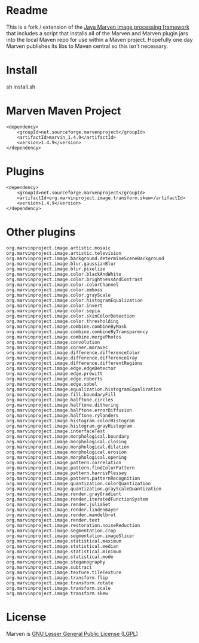 # Readme

This is a fork / extension of the [Java Marven image processing framework](http://marvinproject.sourceforge.net) 
that includes a script that installs all of the Marven and Marven plugin jars into the local Maven repo for use within a Maven
project. Hopefully one day Marven publishes its libs to Maven central so this isn't necessary.

# Install

sh install.sh

# Marven Maven Project

	<dependency>
		<groupId>net.sourceforge.marvenproject</groupId>
		<artifactId>marvin_1.4.9</artifactId>
		<version>1.4.9</version>
	</dependency>

# Plugins 

	<dependency>
		<groupId>net.sourceforge.marvenproject</groupId>
		<artifactId>org.marvinproject.image.transform.skew</artifactId>
		<version>1.4.9</version>
	</dependency>

# Other plugins 

	org.marvinproject.image.artistic.mosaic
	org.marvinproject.image.artistic.television
	org.marvinproject.image.background.determineSceneBackground
	org.marvinproject.image.blur.gaussianBlur
	org.marvinproject.image.blur.pixelize
	org.marvinproject.image.color.blackAndWhite
	org.marvinproject.image.color.brightnessAndContrast
	org.marvinproject.image.color.colorChannel
	org.marvinproject.image.color.emboss
	org.marvinproject.image.color.grayScale
	org.marvinproject.image.color.histogramEqualization
	org.marvinproject.image.color.invert
	org.marvinproject.image.color.sepia
	org.marvinproject.image.color.skinColorDetection
	org.marvinproject.image.color.thresholding
	org.marvinproject.image.combine.combineByMask
	org.marvinproject.image.combine.combineByTransparency
	org.marvinproject.image.combine.mergePhotos
	org.marvinproject.image.convolution
	org.marvinproject.image.corner.moravec
	org.marvinproject.image.difference.differenceColor
	org.marvinproject.image.difference.differenceGray
	org.marvinproject.image.difference.differentRegions
	org.marvinproject.image.edge.edgeDetector
	org.marvinproject.image.edge.prewitt
	org.marvinproject.image.edge.roberts
	org.marvinproject.image.edge.sobel
	org.marvinproject.image.equalization.histogramEqualization
	org.marvinproject.image.fill.boundaryFill
	org.marvinproject.image.halftone.circles
	org.marvinproject.image.halftone.dithering
	org.marvinproject.image.halftone.errorDiffusion
	org.marvinproject.image.halftone.rylanders
	org.marvinproject.image.histogram.colorHistogram
	org.marvinproject.image.histogram.grayHistogram
	org.marvinproject.image.interfaceTest
	org.marvinproject.image.morphological.boundary
	org.marvinproject.image.morphological.closing
	org.marvinproject.image.morphological.dilation
	org.marvinproject.image.morphological.erosion
	org.marvinproject.image.morphological.opening
	org.marvinproject.image.pattern.correlation
	org.marvinproject.image.pattern.findColorPattern
	org.marvinproject.image.pattern.harrisPlessey
	org.marvinproject.image.pattern.patternRecognition
	org.marvinproject.image.quantization.colorQuantization
	org.marvinproject.image.quantization.grayScaleQuantization
	org.marvinproject.image.render.grayGradient
	org.marvinproject.image.render.iteratedFunctionSystem
	org.marvinproject.image.render.juliaSet
	org.marvinproject.image.render.lindenmayer
	org.marvinproject.image.render.mandelbrot
	org.marvinproject.image.render.text
	org.marvinproject.image.restoration.noiseReduction
	org.marvinproject.image.segmentation.crop
	org.marvinproject.image.segmentation.imageSlicer
	org.marvinproject.image.statistical.maximum
	org.marvinproject.image.statistical.median
	org.marvinproject.image.statistical.minimum
	org.marvinproject.image.statistical.mode
	org.marvinproject.image.steganography
	org.marvinproject.image.subtract
	org.marvinproject.image.texture.tileTexture
	org.marvinproject.image.transform.flip
	org.marvinproject.image.transform.rotate
	org.marvinproject.image.transform.scale
	org.marvinproject.image.transform.skew

# License

Marven is [GNU Lesser General Public License (LGPL)](http://marvinproject.sourceforge.net/en/license.html)
